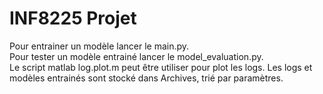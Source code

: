 # INF8225 Projet  

Pour entrainer un modèle lancer le main.py.  
Pour tester un modèle entrainé lancer le model_evaluation.py.  
Le script matlab log.plot.m peut être utiliser pour plot les logs.
Les logs et modèles entrainés sont stocké dans Archives, trié par paramètres.
